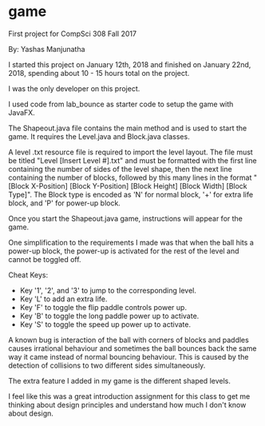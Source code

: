 game
====

First project for CompSci 308 Fall 2017

By: Yashas Manjunatha

I started this project on January 12th, 2018 and finished on January 22nd, 2018, spending about 10 - 15 hours total on the project.

I was the only developer on this project.

I used code from lab_bounce as starter code to setup the game with JavaFX.

The Shapeout.java file contains the main method and is used to start the game. It requires the Level.java and Block.java classes.

A level .txt resource file is required to import the level layout. The file must be titled "Level [Insert Level #].txt" and must be formatted with the first line containing the number of sides of the level shape, then the next line containing the number of blocks, followed by this many lines in the format "[Block X-Position] [Block Y-Position] [Block Height] [Block Width] [Block Type]". The Block type is encoded as 'N' for normal block, '+' for extra life block, and 'P' for power-up block.

Once you start the Shapeout.java game, instructions will appear for the game.

One simplification to the requirements I made was that when the ball hits a power-up block, the power-up is activated for the rest of the level and cannot be toggled off.

Cheat Keys:
* Key '1', '2', and '3' to jump to the corresponding level.
* Key 'L' to add an extra life.
* Key 'F' to toggle the flip paddle controls power up.
* Key 'B' to toggle the long paddle power up to activate.
* Key 'S' to toggle the speed up power up to activate.

A known bug is interaction of the ball with corners of blocks and paddles causes irrational behaviour and sometimes the ball bounces back the same way it came instead of normal bouncing behaviour. This is caused by the detection of collisions to two different sides simultaneously.

The extra feature I added in my game is the different shaped levels.

I feel like this was a great introduction assignment for this class to get me thinking about design principles and understand how much I don't know about design.